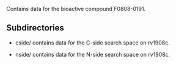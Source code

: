Contains data for the bioactive compound F0808-0191.

## Subdirectories

- cside/ contains data for the C-side search space on rv1908c.

- nside/ contains data for the N-side search space on rv1908c.


